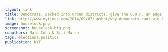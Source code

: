 ```yaml
---
layout: link
title: Democrats, packed into urban districts, give the G.O.P. an edge
link: http://www.nytimes.com/2014/09/07/upshot/why-democrats-cant-win.html?rref=upshot&abt=0002&abg=1#7up-houselock-bigchart
image: houselock.png
screenshot: houselock-big.png
coauthors: Nate Cohn & Bill Marsh
tags: elections,politics
publication: NYT
---
```

